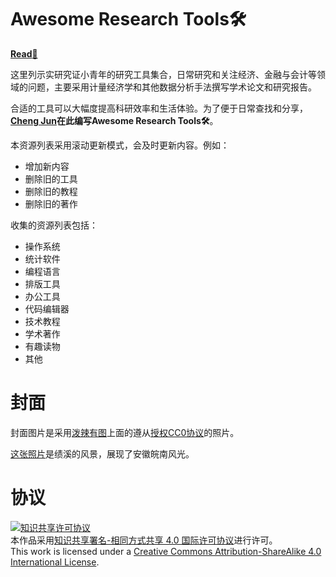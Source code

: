 # Awesome Research Tools🛠

[**Read**📖](https://legacy.gitbook.com/book/cheng-jun/awesome-research-tools/details)

这里列示实研究证小青年的研究工具集合，日常研究和关注经济、金融与会计等领域的问题，主要采用计量经济学和其他数据分析手法撰写学术论文和研究报告。

合适的工具可以大幅度提高科研效率和生活体验。为了便于日常查找和分享，**[Cheng Jun](https://github.com/chengjun90)**在此编写**Awesome Research Tools🛠**。

本资源列表采用滚动更新模式，会及时更新内容。例如：
- 增加新内容
- 删除旧的工具
- 删除旧的教程
- 删除旧的著作

收集的资源列表包括：
- 操作系统
- 统计软件
- 编程语言
- 排版工具
- 办公工具
- 代码编辑器
- 技术教程
- 学术著作
- 有趣读物
- 其他

# 封面
封面图片是采用[泼辣有图](http://www.polayoutu.com/collections)上面的遵从[授权CC0协议](https://creativecommons.org/publicdomain/zero/1.0/)的照片。

[这张照片](http://www.polayoutu.com/collections/15/197_wind)是绩溪的风景，展现了安徽皖南风光。

# 协议
<a rel="license" href="http://creativecommons.org/licenses/by-sa/4.0/"><img alt="知识共享许可协议" style="border-width:0" src="https://i.creativecommons.org/l/by-sa/4.0/88x31.png" /></a><br />本作品采用<a rel="license" href="http://creativecommons.org/licenses/by-sa/4.0/">知识共享署名-相同方式共享 4.0 国际许可协议</a>进行许可。
<br />This work is licensed under a <a rel="license" href="http://creativecommons.org/licenses/by-sa/4.0/">Creative Commons Attribution-ShareAlike 4.0 International License</a>.
